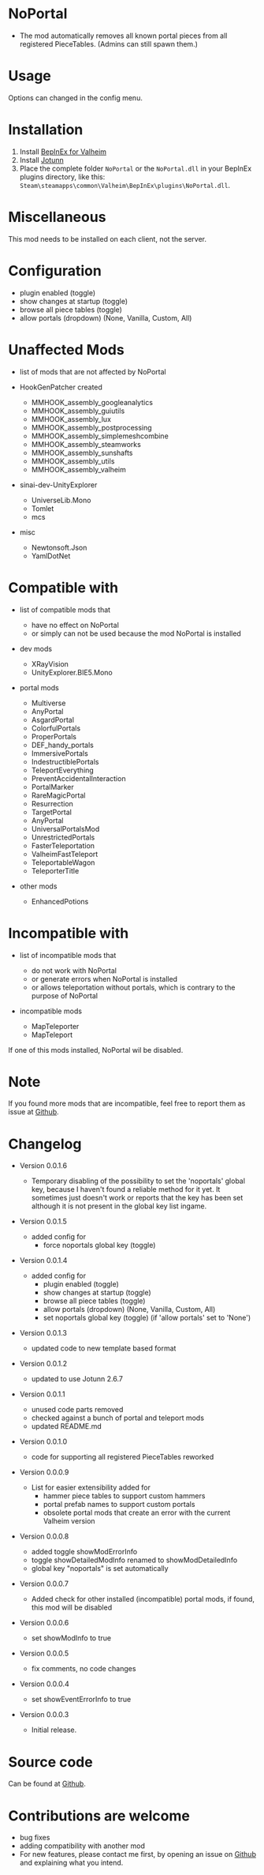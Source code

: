 # NoPortal

- The mod automatically removes all known portal pieces from all registered PieceTables.
(Admins can still spawn them.)

# Usage

Options can changed in the config menu.

# Installation

1. Install [BepInEx for Valheim](https://valheim.thunderstore.io/package/denikson/BepInExPack_Valheim/)
2. Install [Jotunn](https://valheim.thunderstore.io/package/ValheimModding/Jotunn/)
3. Place the complete folder `NoPortal` or the `NoPortal.dll` in your BepInEx plugins directory, like this: `Steam\steamapps\common\Valheim\BepInEx\plugins\NoPortal.dll`.

# Miscellaneous

This mod needs to be installed on each client, not the server.

# Configuration

- plugin enabled (toggle)
- show changes at startup (toggle)
- browse all piece tables (toggle)
- allow portals (dropdown) (None, Vanilla, Custom, All)

# Unaffected Mods

* list of mods that are not affected by NoPortal

* HookGenPatcher created
    - MMHOOK_assembly_googleanalytics
    - MMHOOK_assembly_guiutils
    - MMHOOK_assembly_lux
    - MMHOOK_assembly_postprocessing
    - MMHOOK_assembly_simplemeshcombine
    - MMHOOK_assembly_steamworks
    - MMHOOK_assembly_sunshafts
    - MMHOOK_assembly_utils
    - MMHOOK_assembly_valheim

 * sinai-dev-UnityExplorer
    - UniverseLib.Mono
    - Tomlet
    - mcs

 * misc
    - Newtonsoft.Json
    - YamlDotNet

# Compatible with

* list of compatible mods that
    - have no effect on NoPortal
    - or simply can not be used because the mod NoPortal is installed

* dev mods
    - XRayVision
    - UnityExplorer.BIE5.Mono

* portal mods
    - Multiverse
    - AnyPortal
    - AsgardPortal
    - ColorfulPortals
    - ProperPortals
    - DEF_handy_portals
    - ImmersivePortals
    - IndestructiblePortals
    - TeleportEverything
    - PreventAccidentalInteraction
    - PortalMarker
    - RareMagicPortal
    - Resurrection
    - TargetPortal
    - AnyPortal
    - UniversalPortalsMod
    - UnrestrictedPortals
    - FasterTeleportation
    - ValheimFastTeleport
    - TeleportableWagon
    - TeleporterTitle

* other mods
    - EnhancedPotions

# Incompatible with

* list of incompatible mods that
    - do not work with NoPortal
    - or generate errors when NoPortal is installed
    - or allows teleportation without portals, which is contrary to the purpose of NoPortal

* incompatible mods
    - MapTeleporter
    - MapTeleport

If one of this mods installed, NoPortal wil be disabled.

# Note

If you found more mods that are incompatible, feel free to report them as issue at [Github](https://github.com/NitrinaxValheim/NoPortal/issues).

# Changelog

* Version 0.0.1.6
    * Temporary disabling of the possibility to set the 'noportals' global key, because I haven't found a reliable method for it yet. It sometimes just doesn't work or reports that the key has been set although it is not present in the global key list ingame.

* Version 0.0.1.5
    * added config for
        - force noportals global key (toggle)

* Version 0.0.1.4
    * added config for
        - plugin enabled (toggle)
        - show changes at startup (toggle)
        - browse all piece tables (toggle)
        - allow portals (dropdown) (None, Vanilla, Custom, All)
        - set noportals global key (toggle) (if 'allow portals' set to 'None')

* Version 0.0.1.3
    * updated code to new template based format

* Version 0.0.1.2
    * updated to use Jotunn 2.6.7

* Version 0.0.1.1
    * unused code parts removed
    * checked against a bunch of portal and teleport mods
    * updated README.md

* Version 0.0.1.0
    * code for supporting all registered PieceTables reworked

* Version 0.0.0.9
    * List for easier extensibility added for
        - hammer piece tables to support custom hammers
        - portal prefab names to support custom portals
        - obsolete portal mods that create an error with the current Valheim version

* Version 0.0.0.8
    * added toggle showModErrorInfo
    * toggle showDetailedModInfo renamed to showModDetailedInfo
    * global key "noportals" is set automatically

* Version 0.0.0.7
    * Added check for other installed (incompatible) portal mods, if found, this mod will be disabled

* Version 0.0.0.6
    * set showModInfo to true

* Version 0.0.0.5
    * fix comments, no code changes

* Version 0.0.0.4
    * set showEventErrorInfo to true

* Version 0.0.0.3
    * Initial release.

# Source code

Can be found at [Github](https://github.com/NitrinaxValheim/NoPortal).

# Contributions are welcome

* bug fixes
* adding compatibility with another mod
* For new features, please contact me first, by opening an issue on [Github](https://github.com/NitrinaxValheim/NoPortal/issues) and explaining what you intend.
